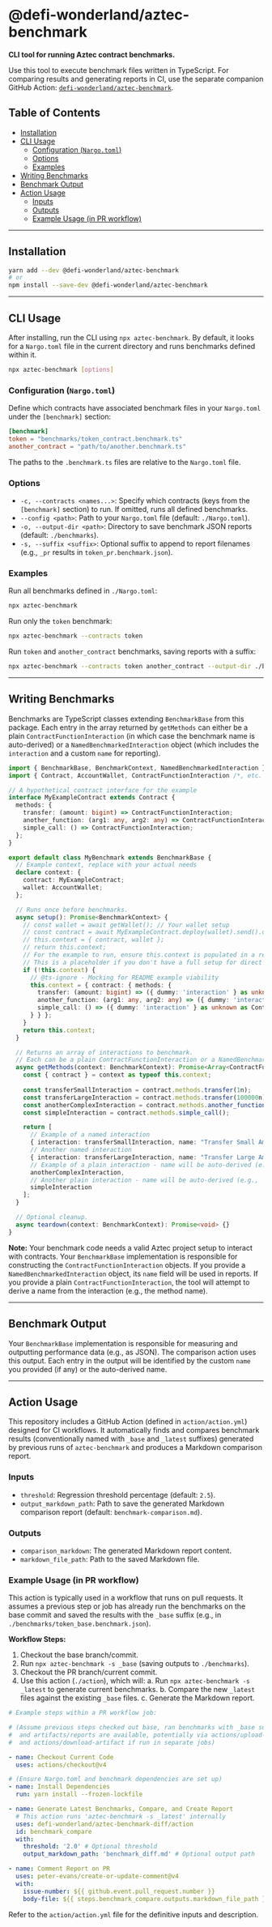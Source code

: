 # @defi-wonderland/aztec-benchmark

**CLI tool for running Aztec contract benchmarks.**

Use this tool to execute benchmark files written in TypeScript. For comparing results and generating reports in CI, use the separate companion GitHub Action: [`defi-wonderland/aztec-benchmark`](https://github.com/defi-wonderland/aztec-benchmark).

## Table of Contents

- [Installation](#installation)
- [CLI Usage](#cli-usage)
  - [Configuration (`Nargo.toml`)](#configuration-nargotoml)
  - [Options](#options)
  - [Examples](#examples)
- [Writing Benchmarks](#writing-benchmarks)
- [Benchmark Output](#benchmark-output)
- [Action Usage](#action-usage)
  - [Inputs](#inputs)
  - [Outputs](#outputs)
  - [Example Usage (in PR workflow)](#example-usage-in-pr-workflow)

---

## Installation

```sh
yarn add --dev @defi-wonderland/aztec-benchmark
# or
npm install --save-dev @defi-wonderland/aztec-benchmark
```

---

## CLI Usage

After installing, run the CLI using `npx aztec-benchmark`. By default, it looks for a `Nargo.toml` file in the current directory and runs benchmarks defined within it.

```sh
npx aztec-benchmark [options]
```

### Configuration (`Nargo.toml`)

Define which contracts have associated benchmark files in your `Nargo.toml` under the `[benchmark]` section:

```toml
[benchmark]
token = "benchmarks/token_contract.benchmark.ts"
another_contract = "path/to/another.benchmark.ts"
```

The paths to the `.benchmark.ts` files are relative to the `Nargo.toml` file.

### Options

- `-c, --contracts <names...>`: Specify which contracts (keys from the `[benchmark]` section) to run. If omitted, runs all defined benchmarks.
- `--config <path>`: Path to your `Nargo.toml` file (default: `./Nargo.toml`).
- `-o, --output-dir <path>`: Directory to save benchmark JSON reports (default: `./benchmarks`).
- `-s, --suffix <suffix>`: Optional suffix to append to report filenames (e.g., `_pr` results in `token_pr.benchmark.json`).

### Examples

Run all benchmarks defined in `./Nargo.toml`:
```sh
npx aztec-benchmark 
```

Run only the `token` benchmark:
```sh
npx aztec-benchmark --contracts token
```

Run `token` and `another_contract` benchmarks, saving reports with a suffix:
```sh
npx aztec-benchmark --contracts token another_contract --output-dir ./benchmark_results --suffix _v2
```

---

## Writing Benchmarks

Benchmarks are TypeScript classes extending `BenchmarkBase` from this package.
Each entry in the array returned by `getMethods` can either be a plain `ContractFunctionInteraction` 
(in which case the benchmark name is auto-derived) or a `NamedBenchmarkedInteraction` object 
(which includes the `interaction` and a custom `name` for reporting).

```ts
import { BenchmarkBase, BenchmarkContext, NamedBenchmarkedInteraction } from '@defi-wonderland/aztec-benchmark';
import { Contract, AccountWallet, ContractFunctionInteraction /*, etc. */ } from '@aztec/aztec.js'; // Assuming specific imports

// A hypothetical contract interface for the example
interface MyExampleContract extends Contract {
  methods: {
    transfer: (amount: bigint) => ContractFunctionInteraction;
    another_function: (arg1: any, arg2: any) => ContractFunctionInteraction;
    simple_call: () => ContractFunctionInteraction;
  };
}

export default class MyBenchmark extends BenchmarkBase {
  // Example context, replace with your actual needs
  declare context: {
    contract: MyExampleContract; 
    wallet: AccountWallet;   
  };

  // Runs once before benchmarks.
  async setup(): Promise<BenchmarkContext> {
    // const wallet = await getWallet(); // Your wallet setup
    // const contract = await MyExampleContract.deploy(wallet).send().deployed() as MyExampleContract;
    // this.context = { contract, wallet };
    // return this.context;
    // For the example to run, ensure this.context is populated in a real setup.
    // This is a placeholder if you don't have a full setup for direct README testing.
    if (!this.context) { 
      // @ts-ignore - Mocking for README example viability
      this.context = { contract: { methods: { 
        transfer: (amount: bigint) => ({ dummy: 'interaction' } as unknown as ContractFunctionInteraction),
        another_function: (arg1: any, arg2: any) => ({ dummy: 'interaction'} as unknown as ContractFunctionInteraction),
        simple_call: () => ({ dummy: 'interaction' } as unknown as ContractFunctionInteraction),
      } } }; 
    }
    return this.context;
  }

  // Returns an array of interactions to benchmark. 
  // Each can be a plain ContractFunctionInteraction or a NamedBenchmarkedInteraction object.
  async getMethods(context: BenchmarkContext): Promise<Array<ContractFunctionInteraction | NamedBenchmarkedInteraction>> {
    const { contract } = context as typeof this.context; 
    
    const transferSmallInteraction = contract.methods.transfer(1n);
    const transferLargeInteraction = contract.methods.transfer(100000n);
    const anotherComplexInteraction = contract.methods.another_function("data", { value: 123 });
    const simpleInteraction = contract.methods.simple_call();

    return [
      // Example of a named interaction
      { interaction: transferSmallInteraction, name: "Transfer Small Amount (1)" }, 
      // Another named interaction
      { interaction: transferLargeInteraction, name: "Transfer Large Amount (100000)" },
      // Example of a plain interaction - name will be auto-derived (e.g., 'another_function')
      anotherComplexInteraction, 
      // Another plain interaction - name will be auto-derived (e.g., 'simple_call')
      simpleInteraction 
    ];
  }

  // Optional cleanup.
  async teardown(context: BenchmarkContext): Promise<void> {}
}
```

**Note:** Your benchmark code needs a valid Aztec project setup to interact with contracts.
Your `BenchmarkBase` implementation is responsible for constructing the `ContractFunctionInteraction` objects.
If you provide a `NamedBenchmarkedInteraction` object, its `name` field will be used in reports. 
If you provide a plain `ContractFunctionInteraction`, the tool will attempt to derive a name from the interaction (e.g., the method name).

---

## Benchmark Output

Your `BenchmarkBase` implementation is responsible for measuring and outputting performance data (e.g., as JSON). The comparison action uses this output.
Each entry in the output will be identified by the custom `name` you provided (if any) or the auto-derived name.

--- 

## Action Usage

This repository includes a GitHub Action (defined in `action/action.yml`) designed for CI workflows. It automatically finds and compares benchmark results (conventionally named with `_base` and `_latest` suffixes) generated by previous runs of `aztec-benchmark` and produces a Markdown comparison report.

### Inputs

- `threshold`: Regression threshold percentage (default: `2.5`).
- `output_markdown_path`: Path to save the generated Markdown comparison report (default: `benchmark-comparison.md`).

### Outputs

- `comparison_markdown`: The generated Markdown report content.
- `markdown_file_path`: Path to the saved Markdown file.

### Example Usage (in PR workflow)

This action is typically used in a workflow that runs on pull requests. It assumes a previous step or job has already run the benchmarks on the base commit and saved the results with the `_base` suffix (e.g., in `./benchmarks/token_base.benchmark.json`).

**Workflow Steps:**
1. Checkout the base branch/commit.
2. Run `npx aztec-benchmark -s _base` (saving outputs to `./benchmarks`).
3. Checkout the PR branch/current commit.
4. Use this action (`./action`), which will:
   a. Run `npx aztec-benchmark -s _latest` to generate current benchmarks.
   b. Compare the new `_latest` files against the existing `_base` files.
   c. Generate the Markdown report.

```yaml
# Example steps within a PR workflow job:

# (Assume previous steps checked out base, ran benchmarks with _base suffix, 
#  and artifacts/reports are available, potentially via actions/upload-artifact 
#  and actions/download-artifact if run in separate jobs)

- name: Checkout Current Code
  uses: actions/checkout@v4

# (Ensure Nargo.toml and benchmark dependencies are set up)
- name: Install Dependencies
  run: yarn install --frozen-lockfile

- name: Generate Latest Benchmarks, Compare, and Create Report
  # This action runs 'aztec-benchmark -s _latest' internally
  uses: defi-wonderland/aztec-benchmark-diff/action 
  id: benchmark_compare
  with:
    threshold: '2.0' # Optional threshold
    output_markdown_path: 'benchmark_diff.md' # Optional output path

- name: Comment Report on PR
  uses: peter-evans/create-or-update-comment@v4
  with:
    issue-number: ${{ github.event.pull_request.number }}
    body-file: ${{ steps.benchmark_compare.outputs.markdown_file_path }}
```

Refer to the `action/action.yml` file for the definitive inputs and description.
